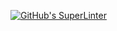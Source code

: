 [![GitHub's SuperLinter](https://github.com/ICS20-Programming-Ioana-M/Unit2-01-JS-HelloWorld/workflows/GitHub's%20Super%20Linter/badge.svg)](https://github.com/ICS20-Programming-Ioana-M/Unit2-01-JS-HelloWorld/actions)